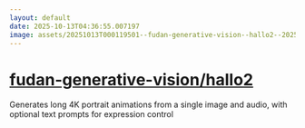 ```yaml
---
layout: default
date: 2025-10-13T04:36:55.007197
image: assets/20251013T000119501--fudan-generative-vision--hallo2--20251013T000315084--cropped.png
---
```


# [fudan-generative-vision/hallo2](https://github.com/fudan-generative-vision/hallo2)

Generates long 4K portrait animations from a single image and audio, with optional text prompts for expression control
